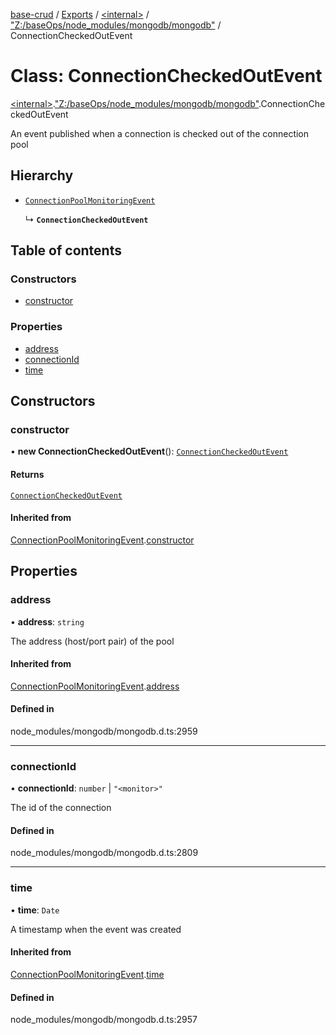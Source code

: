 [base-crud](../README.md) / [Exports](../modules.md) / [\<internal\>](../modules/internal_.md) / ["Z:/baseOps/node\_modules/mongodb/mongodb"](../modules/internal_._Z__baseOps_node_modules_mongodb_mongodb_.md) / ConnectionCheckedOutEvent

# Class: ConnectionCheckedOutEvent

[\<internal\>](../modules/internal_.md).["Z:/baseOps/node\_modules/mongodb/mongodb"](../modules/internal_._Z__baseOps_node_modules_mongodb_mongodb_.md).ConnectionCheckedOutEvent

An event published when a connection is checked out of the connection pool

## Hierarchy

- [`ConnectionPoolMonitoringEvent`](internal_._Z__baseOps_node_modules_mongodb_mongodb_.ConnectionPoolMonitoringEvent.md)

  ↳ **`ConnectionCheckedOutEvent`**

## Table of contents

### Constructors

- [constructor](internal_._Z__baseOps_node_modules_mongodb_mongodb_.ConnectionCheckedOutEvent.md#constructor)

### Properties

- [address](internal_._Z__baseOps_node_modules_mongodb_mongodb_.ConnectionCheckedOutEvent.md#address)
- [connectionId](internal_._Z__baseOps_node_modules_mongodb_mongodb_.ConnectionCheckedOutEvent.md#connectionid)
- [time](internal_._Z__baseOps_node_modules_mongodb_mongodb_.ConnectionCheckedOutEvent.md#time)

## Constructors

### constructor

• **new ConnectionCheckedOutEvent**(): [`ConnectionCheckedOutEvent`](internal_._Z__baseOps_node_modules_mongodb_mongodb_.ConnectionCheckedOutEvent.md)

#### Returns

[`ConnectionCheckedOutEvent`](internal_._Z__baseOps_node_modules_mongodb_mongodb_.ConnectionCheckedOutEvent.md)

#### Inherited from

[ConnectionPoolMonitoringEvent](internal_._Z__baseOps_node_modules_mongodb_mongodb_.ConnectionPoolMonitoringEvent.md).[constructor](internal_._Z__baseOps_node_modules_mongodb_mongodb_.ConnectionPoolMonitoringEvent.md#constructor)

## Properties

### address

• **address**: `string`

The address (host/port pair) of the pool

#### Inherited from

[ConnectionPoolMonitoringEvent](internal_._Z__baseOps_node_modules_mongodb_mongodb_.ConnectionPoolMonitoringEvent.md).[address](internal_._Z__baseOps_node_modules_mongodb_mongodb_.ConnectionPoolMonitoringEvent.md#address)

#### Defined in

node_modules/mongodb/mongodb.d.ts:2959

___

### connectionId

• **connectionId**: `number` \| ``"<monitor>"``

The id of the connection

#### Defined in

node_modules/mongodb/mongodb.d.ts:2809

___

### time

• **time**: `Date`

A timestamp when the event was created

#### Inherited from

[ConnectionPoolMonitoringEvent](internal_._Z__baseOps_node_modules_mongodb_mongodb_.ConnectionPoolMonitoringEvent.md).[time](internal_._Z__baseOps_node_modules_mongodb_mongodb_.ConnectionPoolMonitoringEvent.md#time)

#### Defined in

node_modules/mongodb/mongodb.d.ts:2957
